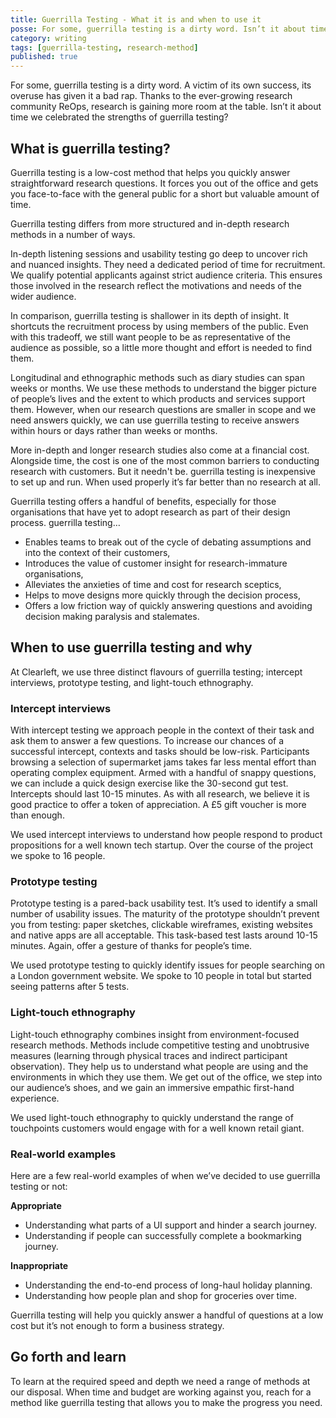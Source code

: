 ```yaml
---
title: Guerrilla Testing - What it is and when to use it
posse: For some, guerrilla testing is a dirty word. Isn’t it about time we celebrated its strengths and use it when the time is right?
category: writing
tags: [guerrilla-testing, research-method]
published: true
---
```


For some, guerrilla testing is a dirty word. A victim of its own success, its overuse has given it a bad rap. Thanks to the ever-growing research community ReOps, research is gaining more room at the table. Isn’t it about time we celebrated the strengths of guerrilla testing?

## What is guerrilla testing?

Guerrilla testing is a low-cost method that helps you quickly answer straightforward research questions. It forces you out of the office and gets you face-to-face with the general public for a short but valuable amount of time.

Guerrilla testing differs from more structured and in-depth research methods in a number of ways.

In-depth listening sessions and usability testing go deep to uncover rich and nuanced insights. They need a dedicated period of time for recruitment. We qualify potential applicants against strict audience criteria. This ensures those involved in the research reflect the motivations and needs of the wider audience.

In comparison, guerrilla testing is shallower in its depth of insight. It shortcuts the recruitment process by using members of the public. Even with this tradeoff, we still want people to be as representative of the audience as possible, so a little more thought and effort is needed to find them.

Longitudinal and ethnographic methods such as diary studies can span weeks or months. We use these methods to understand the bigger picture of people’s lives and the extent to which products and services support them. However, when our research questions are smaller in scope and we need answers quickly, we can use guerrilla testing to receive answers within hours or days rather than weeks or months.

More in-depth and longer research studies also come at a financial cost. Alongside time, the cost is one of the most common barriers to conducting research with customers. But it needn't be. guerrilla testing is inexpensive to set up and run. When used properly it’s far better than no research at all.

Guerrilla testing offers a handful of benefits, especially for those organisations that have yet to adopt research as part of their design process. guerrilla testing…

* Enables teams to break out of the cycle of debating assumptions and into the context of their customers,
* Introduces the value of customer insight for research-immature organisations,
* Alleviates the anxieties of time and cost for research sceptics,
* Helps to move designs more quickly through the decision process,
* Offers a low friction way of quickly answering questions and avoiding decision making paralysis and stalemates.

## When to use guerrilla testing and why

At Clearleft, we use three distinct flavours of guerrilla testing; intercept interviews, prototype testing, and light-touch ethnography.

### Intercept interviews

With intercept testing we approach people in the context of their task and ask them to answer a few questions. To increase our chances of a successful intercept, contexts and tasks should be low-risk. Participants browsing a selection of supermarket jams takes far less mental effort than operating complex equipment. Armed with a handful of snappy questions, we can include a quick design exercise like the 30-second gut test. Intercepts should last 10-15 minutes. As with all research, we believe it is good practice to offer a token of appreciation. A £5 gift voucher is more than enough.

We used intercept interviews to understand how people respond to product propositions for a well known tech startup. Over the course of the project we spoke to 16 people.

### Prototype testing

Prototype testing is a pared-back usability test. It’s used to identify a small number of usability issues. The maturity of the prototype shouldn’t prevent you from testing: paper sketches, clickable wireframes, existing websites and native apps are all acceptable. This task-based test lasts around 10-15 minutes. Again, offer a gesture of thanks for people’s time.

We used prototype testing to quickly identify issues for people searching on a London government website. We spoke to 10 people in total but started seeing patterns after 5 tests.

### Light-touch ethnography

Light-touch ethnography combines insight from environment-focused research methods. Methods include competitive testing and unobtrusive measures (learning through physical traces and indirect participant observation). They help us to understand what people are using and the environments in which they use them. We get out of the office, we step into our audience’s shoes, and we gain an immersive empathic first-hand experience.

We used light-touch ethnography to quickly understand the range of touchpoints customers would engage with for a well known retail giant.

### Real-world examples

Here are a few real-world examples of when we’ve decided to use guerrilla testing or not:

**Appropriate**

* Understanding what parts of a UI support and hinder a search journey.
* Understanding if people can successfully complete a bookmarking journey.

**Inappropriate**

* Understanding the end-to-end process of long-haul holiday planning.
* Understanding how people plan and shop for groceries over time.

Guerrilla testing will help you quickly answer a handful of questions at a low cost but it’s not enough to form a business strategy.

## Go forth and learn

To learn at the required speed and depth we need a range of methods at our disposal. When time and budget are working against you, reach for a method like guerrilla testing that allows you to make the progress you need.
